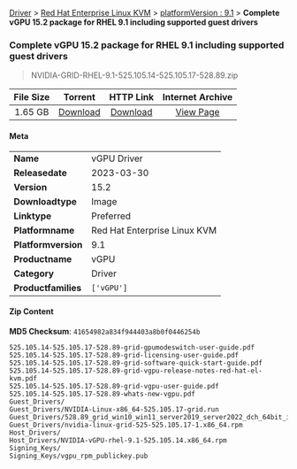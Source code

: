
[Driver](/README.md)  >  [Red Hat Enterprise Linux KVM](/index/Driver/Red_Hat_Enterprise_Linux_KVM.md)  >  [platformVersion : 9.1](/index/Driver/Red_Hat_Enterprise_Linux_KVM/9.1.md)  >  **Complete vGPU 15.2 package for RHEL 9.1 including supported guest drivers**


###    Complete vGPU 15.2 package for RHEL 9.1 including supported guest drivers

> NVIDIA-GRID-RHEL-9.1-525.105.14-525.105.17-528.89.zip   


| **File Size** | **Torrent**  | **HTTP Link** | **Internet Archive** |
|:-------------:|:------------:|:-------------:|:--------------------:|
| 1.65 GB |  [Download](https://archive.org/download/nvgpu_NVIDIA-GRID-RHEL-9.1-525.105.14-525.105.17-528.89.zip/nvgpu_NVIDIA-GRID-RHEL-9.1-525.105.14-525.105.17-528.89.zip_archive.torrent)       | [Download](https://archive.org/compress/nvgpu_NVIDIA-GRID-RHEL-9.1-525.105.14-525.105.17-528.89.zip) | [View Page](https://archive.org/details/nvgpu_NVIDIA-GRID-RHEL-9.1-525.105.14-525.105.17-528.89.zip)       |

#### Meta

<table>
<tr><td><strong>Name</strong></td><td>vGPU Driver</td></tr>
<tr><td><strong>Releasedate</strong></td><td>2023-03-30</td></tr>
<tr><td><strong>Version</strong></td><td>15.2</td></tr>
<tr><td><strong>Downloadtype</strong></td><td>Image</td></tr>
<tr><td><strong>Linktype</strong></td><td>Preferred</td></tr>
<tr><td><strong>Platformname</strong></td><td>Red Hat Enterprise Linux KVM</td></tr>
<tr><td><strong>Platformversion</strong></td><td>9.1</td></tr>
<tr><td><strong>Productname</strong></td><td>vGPU</td></tr>
<tr><td><strong>Category</strong></td><td>Driver</td></tr>
<tr><td><strong>Productfamilies</strong></td><td><code>['vGPU']</code></td></tr>
</table>

#### Zip Content

**MD5 Checksum**: `41654982a834f944403a8b0f0446254b`

```text
525.105.14-525.105.17-528.89-grid-gpumodeswitch-user-guide.pdf
525.105.14-525.105.17-528.89-grid-licensing-user-guide.pdf
525.105.14-525.105.17-528.89-grid-software-quick-start-guide.pdf
525.105.14-525.105.17-528.89-grid-vgpu-release-notes-red-hat-el-kvm.pdf
525.105.14-525.105.17-528.89-grid-vgpu-user-guide.pdf
525.105.14-525.105.17-528.89-whats-new-vgpu.pdf
Guest_Drivers/
Guest_Drivers/NVIDIA-Linux-x86_64-525.105.17-grid.run
Guest_Drivers/528.89_grid_win10_win11_server2019_server2022_dch_64bit_international.exe
Guest_Drivers/nvidia-linux-grid-525-525.105.17-1.x86_64.rpm
Host_Drivers/
Host_Drivers/NVIDIA-vGPU-rhel-9.1-525.105.14.x86_64.rpm
Signing_Keys/
Signing_Keys/vgpu_rpm_publickey.pub
```